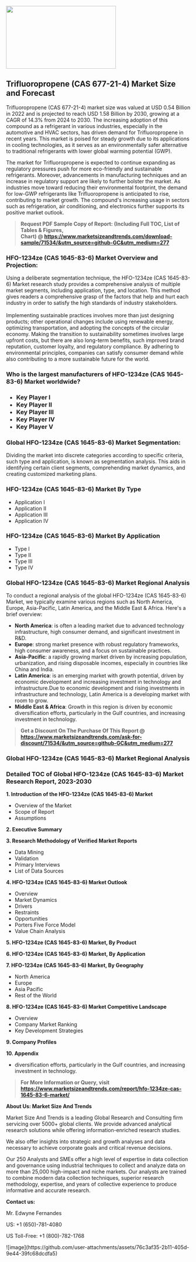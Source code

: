 <p><img class="alignnone size-medium wp-image-20088" src="https://ffe5etoiles.com/wp-content/uploads/2024/12/MST1-300x171.png" alt="" width="300" height="171" /></p><h2>Trifluoropropene (CAS 677-21-4) Market Size and Forecast</h2><p>Trifluoropropene (CAS 677-21-4) market size was valued at USD 0.54 Billion in 2022 and is projected to reach USD 1.58 Billion by 2030, growing at a CAGR of 14.3% from 2024 to 2030. The increasing adoption of this compound as a refrigerant in various industries, especially in the automotive and HVAC sectors, has driven demand for Trifluoropropene in recent years. This market is poised for steady growth due to its applications in cooling technologies, as it serves as an environmentally safer alternative to traditional refrigerants with lower global warming potential (GWP).</p><p>The market for Trifluoropropene is expected to continue expanding as regulatory pressures push for more eco-friendly and sustainable refrigerants. Moreover, advancements in manufacturing techniques and an increase in regulatory support are likely to further bolster the market. As industries move toward reducing their environmental footprint, the demand for low-GWP refrigerants like Trifluoropropene is anticipated to rise, contributing to market growth. The compound's increasing usage in sectors such as refrigeration, air conditioning, and electronics further supports its positive market outlook.</p></p><blockquote id="" class=""><strong>Request PDF Sample Copy of Report: (Including Full TOC, List of Tables &amp; Figures, Chart)&nbsp;@&nbsp;<strong><a href="https://www.marketsizeandtrends.com/download-sample/71534/&utm_source=github-GC&utm_medium=277" target="_blank">https://www.marketsizeandtrends.com/download-sample/71534/&utm_source=github-GC&utm_medium=277</a></strong></strong></blockquote><h3 id="" class="">HFO-1234ze (CAS 1645-83-6) Market&nbsp;Overview and Projection:</h3><p id="" class="">Using a deliberate segmentation technique, the HFO-1234ze (CAS 1645-83-6) Market research study provides a comprehensive analysis of multiple market segments, including application, type, and location. This method gives readers a comprehensive grasp of the factors that help and hurt each industry in order to satisfy the high standards of industry stakeholders. <br /> <br />Implementing sustainable practices involves more than just designing products; other operational changes include using renewable energy, optimizing transportation, and adopting the concepts of the circular economy. Making the transition to sustainability sometimes involves large upfront costs, but there are also long-term benefits, such improved brand reputation, customer loyalty, and regulatory compliance. By adhering to environmental principles, companies can satisfy consumer demand while also contributing to a more sustainable future for the world.</p><h3 id="" class="">Who is the largest manufacturers of&nbsp;HFO-1234ze (CAS 1645-83-6) Market worldwide?</h3><h3 class=""><p><ul><li>Key Player I </li><li> Key Player II </li><li> Key Player III </li><li> Key Player IV </li><li> Key Player V</li></ul></p></h3><h3 id="" class="">Global&nbsp;HFO-1234ze (CAS 1645-83-6) Market Segmentation:</h3><p id="" class="">Dividing the market into discrete categories according to specific criteria, such type and application, is known as segmentation analysis. This aids in identifying certain client segments, comprehending market dynamics, and creating customized marketing plans.</p><h3 id="" class="">HFO-1234ze (CAS 1645-83-6) Market&nbsp;By Type</h3><p><p><ul><li>Application I </li><li> Application II </li><li> Application III </li><li> Application IV</p></li></ul></p></p><h3 id="" class="">HFO-1234ze (CAS 1645-83-6) Market&nbsp;By Application</h3><p class=""><p><ul><li>Type I </li><li> Type II </li><li> Type III </li><li> Type IV</li></ul></p></p><h3 id="" class="">Global HFO-1234ze (CAS 1645-83-6) Market Regional Analysis</h3><p id="" class="">To conduct a regional analysis of the global HFO-1234ze (CAS 1645-83-6) Market, we typically examine various regions such as North America, Europe, Asia-Pacific, Latin America, and the Middle East &amp; Africa. Here's a brief overview:</p><ul><li><strong>North America</strong>: is often a leading market due to advanced technology infrastructure, high consumer demand, and significant investment in R&amp;D.</li><li><strong>Europe</strong>: strong market presence with robust regulatory frameworks, high consumer awareness, and a focus on sustainable practices.</li><li><strong>Asia-Pacific</strong>: a rapidly growing market driven by increasing population, urbanization, and rising disposable incomes, especially in countries like China and India.</li><li><strong>Latin America</strong>: is an emerging market with growth potential, driven by economic development and increasing investment in technology and infrastructure.Due to economic development and rising investments in infrastructure and technology, Latin America is a developing market with room to grow.</li><li><strong>Middle East &amp; Africa</strong>: Growth in this region is driven by economic diversification efforts, particularly in the Gulf countries, and increasing investment in technology.</li></ul><blockquote id="" class=""><strong>Get a Discount On The Purchase Of This Report @ <strong><a href="https://www.marketsizeandtrends.com/ask-for-discount/71534/&utm_source=github-GC&utm_medium=277" target="_blank">https://www.marketsizeandtrends.com/ask-for-discount/71534/&utm_source=github-GC&utm_medium=277</a></strong></strong></blockquote><h3 id="" class="">Global HFO-1234ze (CAS 1645-83-6) Market Regional Analysis</h3><h3 id="" class="">Detailed TOC of Global HFO-1234ze (CAS 1645-83-6) Market Research Report, 2023-2030</h3><p id="" class=""><strong>1. Introduction of the HFO-1234ze (CAS 1645-83-6) Market</strong></p><ul><li>Overview of the Market</li><li>Scope of Report</li><li>Assumptions</li></ul><p id="" class=""><strong>2. Executive Summary</strong></p><p id="" class=""><strong>3. Research Methodology of Verified Market Reports</strong></p><ul><li>Data Mining</li><li>Validation</li><li>Primary Interviews</li><li>List of Data Sources</li></ul><p id="" class=""><strong>4. HFO-1234ze (CAS 1645-83-6) Market Outlook</strong></p><ul><li>Overview</li><li>Market Dynamics</li><li>Drivers</li><li>Restraints</li><li>Opportunities</li><li>Porters Five Force Model</li><li>Value Chain Analysis</li></ul><p id="" class=""><strong>5. HFO-1234ze (CAS 1645-83-6) Market, By Product</strong></p><p id="" class=""><strong>6. HFO-1234ze (CAS 1645-83-6) Market, By Application</strong></p><p id="" class=""><strong>7. HFO-1234ze (CAS 1645-83-6) Market, By Geography</strong></p><ul><li>North America</li><li>Europe</li><li>Asia Pacific</li><li>Rest of the World</li></ul><p id="" class=""><strong>8. HFO-1234ze (CAS 1645-83-6) Market Competitive Landscape</strong></p><ul><li>Overview</li><li>Company Market Ranking</li><li>Key Development Strategies</li></ul><p id="" class=""><strong>9. Company Profiles</strong></p><p id="" class=""><strong>10. Appendix</strong></p><ul><li>diversification efforts, particularly in the Gulf countries, and increasing investment in technology.</li></ul><blockquote id="" class=""><strong>For More Information or Query, visit <strong><strong><a href="https://www.marketsizeandtrends.com/report/hfo-1234ze-cas-1645-83-6-market/" target="_blank">https://www.marketsizeandtrends.com/report/hfo-1234ze-cas-1645-83-6-market/</a></strong></strong></strong></blockquote><p id="" class=""><strong>About Us: Market Size And Trends</strong></p><p id="" class="">Market Size And Trends is a leading Global Research and Consulting firm servicing over 5000+ global clients. We provide advanced analytical research solutions while offering information-enriched research studies.</p><p id="" class="">We also offer insights into strategic and growth analyses and data necessary to achieve corporate goals and critical revenue decisions.</p><p id="" class="">Our 250 Analysts and SMEs offer a high level of expertise in data collection and governance using industrial techniques to collect and analyze data on more than 25,000 high-impact and niche markets. Our analysts are trained to combine modern data collection techniques, superior research methodology, expertise, and years of collective experience to produce informative and accurate research.</p><p id="" class=""><strong>Contact us:</strong></p><p id="" class="">Mr. Edwyne Fernandes</p><p id="" class="">US: +1 (650)-781-4080</p><p id="" class="">US Toll-Free: +1 (800)-782-1768</p>
![image](https://github.com/user-attachments/assets/76c3af35-2b11-405d-9e44-39fc68dcdfa5)
